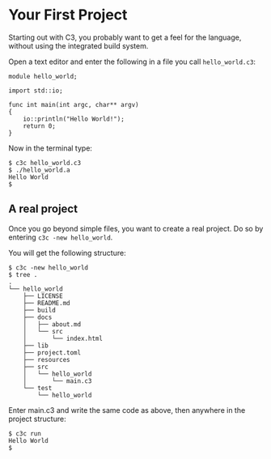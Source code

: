 # Your First Project

Starting out with C3, you probably want to get a feel for the language, without using the integrated build system.

Open a text editor and enter the following in a file you call `hello_world.c3`:

```
module hello_world;

import std::io;

func int main(int argc, char** argv) 
{
    io::println("Hello World!");
    return 0;
}
```

Now in the terminal type:

```
$ c3c hello_world.c3
$ ./hello_world.a
Hello World
$ 
```

## A real project

Once you go beyond simple files, you want to create a real project. Do so by entering `c3c -new hello_world`.

You will get the following structure:


```
$ c3c -new hello_world 
$ tree .
.
└── hello_world
    ├── LICENSE
    ├── README.md
    ├── build
    ├── docs
    │   ├── about.md
    │   └── src
    │       └── index.html
    ├── lib
    ├── project.toml
    ├── resources
    ├── src
    │   └── hello_world
    │       └── main.c3
    └── test
        └── hello_world
```

Enter main.c3 and write the same code as above, then anywhere in the project structure:

```
$ c3c run
Hello World
$ 
```

